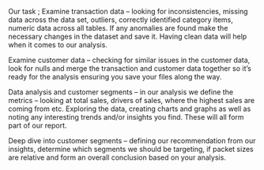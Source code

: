 Our task ;
Examine transaction data – looking  for inconsistencies, missing data across the data set, outliers, correctly identified category items, numeric data across all tables. If any anomalies are found make the necessary changes in the dataset and save it. Having clean data will help when it comes to our analysis. 

Examine customer data – checking for similar issues in the customer data, look for nulls and  merge the transaction and customer data together so it’s ready for the analysis ensuring you save your files along the way.

Data analysis and customer segments – in our analysis we define the metrics – looking at total sales, drivers of sales, where the highest sales are coming from etc. Exploring the data, creating charts and graphs as well as noting any interesting trends and/or insights you find. These will all form part of our report. 

Deep dive into customer segments – defining our recommendation from our insights, determine which segments we should be targeting, if packet sizes are relative and form an overall conclusion based on your analysis. 
